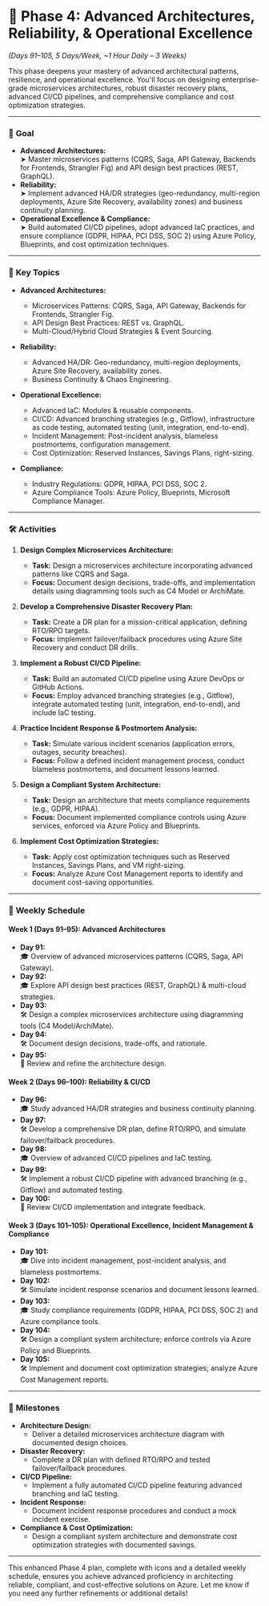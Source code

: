 # 🚀 Phase 4: Advanced Architectures, Reliability, & Operational Excellence

_(Days 91–105, 5 Days/Week, ~1 Hour Daily – 3 Weeks)_

This phase deepens your mastery of advanced architectural patterns, resilience, and operational excellence. You'll focus on designing enterprise-grade microservices architectures, robust disaster recovery plans, advanced CI/CD pipelines, and comprehensive compliance and cost optimization strategies.

---

### 🎯 **Goal**

- **Advanced Architectures:**  
  ➤ Master microservices patterns (CQRS, Saga, API Gateway, Backends for Frontends, Strangler Fig) and API design best practices (REST, GraphQL).
- **Reliability:**  
  ➤ Implement advanced HA/DR strategies (geo-redundancy, multi-region deployments, Azure Site Recovery, availability zones) and business continuity planning.
- **Operational Excellence & Compliance:**  
  ➤ Build automated CI/CD pipelines, adopt advanced IaC practices, and ensure compliance (GDPR, HIPAA, PCI DSS, SOC 2) using Azure Policy, Blueprints, and cost optimization techniques.

---

### 📌 **Key Topics**

- **Advanced Architectures:**

  - Microservices Patterns: CQRS, Saga, API Gateway, Backends for Frontends, Strangler Fig.
  - API Design Best Practices: REST vs. GraphQL.
  - Multi-Cloud/Hybrid Cloud Strategies & Event Sourcing.

- **Reliability:**

  - Advanced HA/DR: Geo-redundancy, multi-region deployments, Azure Site Recovery, availability zones.
  - Business Continuity & Chaos Engineering.

- **Operational Excellence:**

  - Advanced IaC: Modules & reusable components.
  - CI/CD: Advanced branching strategies (e.g., Gitflow), infrastructure as code testing, automated testing (unit, integration, end-to-end).
  - Incident Management: Post-incident analysis, blameless postmortems, configuration management.
  - Cost Optimization: Reserved Instances, Savings Plans, right-sizing.

- **Compliance:**
  - Industry Regulations: GDPR, HIPAA, PCI DSS, SOC 2.
  - Azure Compliance Tools: Azure Policy, Blueprints, Microsoft Compliance Manager.

---

### 🛠️ **Activities**

1. **Design Complex Microservices Architecture:**

   - **Task:** Design a microservices architecture incorporating advanced patterns like CQRS and Saga.
   - **Focus:** Document design decisions, trade-offs, and implementation details using diagramming tools such as C4 Model or ArchiMate.

2. **Develop a Comprehensive Disaster Recovery Plan:**

   - **Task:** Create a DR plan for a mission-critical application, defining RTO/RPO targets.
   - **Focus:** Implement failover/failback procedures using Azure Site Recovery and conduct DR drills.

3. **Implement a Robust CI/CD Pipeline:**

   - **Task:** Build an automated CI/CD pipeline using Azure DevOps or GitHub Actions.
   - **Focus:** Employ advanced branching strategies (e.g., Gitflow), integrate automated testing (unit, integration, end-to-end), and include IaC testing.

4. **Practice Incident Response & Postmortem Analysis:**

   - **Task:** Simulate various incident scenarios (application errors, outages, security breaches).
   - **Focus:** Follow a defined incident management process, conduct blameless postmortems, and document lessons learned.

5. **Design a Compliant System Architecture:**

   - **Task:** Design an architecture that meets compliance requirements (e.g., GDPR, HIPAA).
   - **Focus:** Document implemented compliance controls using Azure services, enforced via Azure Policy and Blueprints.

6. **Implement Cost Optimization Strategies:**
   - **Task:** Apply cost optimization techniques such as Reserved Instances, Savings Plans, and VM right-sizing.
   - **Focus:** Analyze Azure Cost Management reports to identify and document cost-saving opportunities.

---

### 📆 **Weekly Schedule**

#### **Week 1 (Days 91–95): Advanced Architectures**

- **Day 91:**  
  🎓 Overview of advanced microservices patterns (CQRS, Saga, API Gateway).
- **Day 92:**  
  🎓 Explore API design best practices (REST, GraphQL) & multi-cloud strategies.
- **Day 93:**  
  🛠️ Design a complex microservices architecture using diagramming tools (C4 Model/ArchiMate).
- **Day 94:**  
  🛠️ Document design decisions, trade-offs, and rationale.
- **Day 95:**  
  🔄 Review and refine the architecture design.

#### **Week 2 (Days 96–100): Reliability & CI/CD**

- **Day 96:**  
  🎓 Study advanced HA/DR strategies and business continuity planning.
- **Day 97:**  
  🛠️ Develop a comprehensive DR plan, define RTO/RPO, and simulate failover/failback procedures.
- **Day 98:**  
  🎓 Overview of advanced CI/CD pipelines and IaC testing.
- **Day 99:**  
  🛠️ Implement a robust CI/CD pipeline with advanced branching (e.g., Gitflow) and automated testing.
- **Day 100:**  
  🔄 Review CI/CD implementation and integrate feedback.

#### **Week 3 (Days 101–105): Operational Excellence, Incident Management & Compliance**

- **Day 101:**  
  🎓 Dive into incident management, post-incident analysis, and blameless postmortems.
- **Day 102:**  
  🛠️ Simulate incident response scenarios and document lessons learned.
- **Day 103:**  
  🎓 Study compliance requirements (GDPR, HIPAA, PCI DSS, SOC 2) and Azure compliance tools.
- **Day 104:**  
  🛠️ Design a compliant system architecture; enforce controls via Azure Policy and Blueprints.
- **Day 105:**  
  🛠️ Implement and document cost optimization strategies; analyze Azure Cost Management reports.

---

### 🔹 **Milestones**

- **Architecture Design:**
  - Deliver a detailed microservices architecture diagram with documented design choices.
- **Disaster Recovery:**
  - Complete a DR plan with defined RTO/RPO and tested failover/failback procedures.
- **CI/CD Pipeline:**
  - Implement a fully automated CI/CD pipeline featuring advanced branching and IaC testing.
- **Incident Response:**
  - Document incident response procedures and conduct a mock incident exercise.
- **Compliance & Cost Optimization:**
  - Design a compliant system architecture and demonstrate cost optimization strategies with documented savings.

---

This enhanced Phase 4 plan, complete with icons and a detailed weekly schedule, ensures you achieve advanced proficiency in architecting reliable, compliant, and cost-effective solutions on Azure. Let me know if you need any further refinements or additional details!
